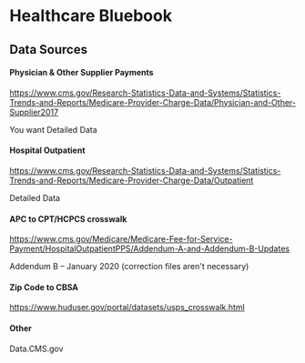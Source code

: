 # Healthcare Bluebook
    
## Data Sources

#### Physician & Other Supplier Payments

https://www.cms.gov/Research-Statistics-Data-and-Systems/Statistics-Trends-and-Reports/Medicare-Provider-Charge-Data/Physician-and-Other-Supplier2017

You want Detailed Data

#### Hospital Outpatient

https://www.cms.gov/Research-Statistics-Data-and-Systems/Statistics-Trends-and-Reports/Medicare-Provider-Charge-Data/Outpatient

Detailed Data

#### APC to CPT/HCPCS crosswalk

https://www.cms.gov/Medicare/Medicare-Fee-for-Service-Payment/HospitalOutpatientPPS/Addendum-A-and-Addendum-B-Updates

Addendum B – January 2020 (correction files aren't necessary)

#### Zip Code to CBSA

https://www.huduser.gov/portal/datasets/usps_crosswalk.html

#### Other

Data.CMS.gov
